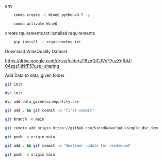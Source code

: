env
```bash
    conda create -n WineQ python=3.7 -y
```
```bash
    conda activate WineQ
```
create rquirements.txt
installed requirements
```bash   
    pip install -r requiremetns.txt
```
Download WineQuality Dataset

https://drive.google.com/drive/folders/18zqQiCJVgF7uzXgfbIJ-04zgz1ItNfF5?usp=sharing

Add Data to data_given folder
```bash
git init
```
```bash
dvc init
```
```bash
dvc add data_given\winequality.csv
```
```bash
git add . && git commit -m "first commit"
```
```bash
git branch -M main
```
```bash
git remote add origin https://github.com/VinodKumarJodu/simple_dvc_demo.git
```
```bash
git push -u origin main
```
```bash
git add . && git commit -m "Oneliner update for readme.md"
```
```bash
git push -u origin main
```